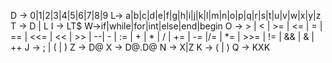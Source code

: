 D -> 0|1|2|3|4|5|6|7|8|9
L-> a|b|c|d|e|f|g|h|i|j|k|l|m|n|o|p|q|r|s|t|u|v|w|x|y|z
T -> D | L
I -> LT$
W->if|while|for|int|else|end|begin
O -> > | < | >= | <= | = | ==  | <<= | << | >> | --| - | := | + | * | / | += | -= |/= | *= | >>= | != | && | & | ++
J -> ; | ( | )
Z -> D@
X -> D@.D@
N -> X|Z
K -> (  |  ) 
Q -> KXK
